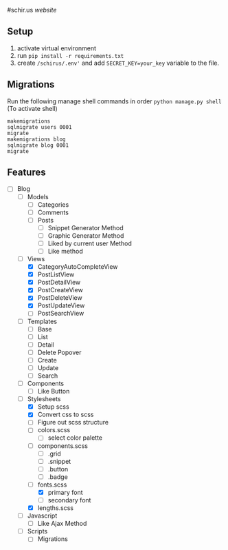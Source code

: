 #schir.us _website_

## Setup

1. activate virtual environment
2. run `pip install -r requirements.txt`
3. create `/schirus/.env'` and add `SECRET_KEY=your_key` variable to the file.

## Migrations
Run the following manage shell commands in order 
`python manage.py shell` (To activate shell)
```
makemigrations
sqlmigrate users 0001
migrate
makemigrations blog
sqlmigrate blog 0001
migrate
```

## Features
- [ ] Blog
    - [ ] Models
        - [ ] Categories
        - [ ] Comments
        - [ ] Posts
            - [ ] Snippet Generator Method
            - [ ] Graphic Generator Method
            - [ ] Liked by current user Method
            - [ ] Like method
    - [ ] Views
        - [x] CategoryAutoCompleteView
        - [x] PostListView
        - [x] PostDetailView
        - [x] PostCreateView
        - [x] PostDeleteView
        - [x] PostUpdateView
        - [ ] PostSearchView
    - [ ] Templates
        - [ ] Base
        - [ ] List
        - [ ] Detail
        - [ ] Delete Popover
        - [ ] Create
        - [ ] Update
        - [ ] Search
    - [ ] Components
        - [ ] Like Button
    - [ ] Stylesheets
        - [x] Setup scss
        - [x] Convert css to scss
        - [ ] Figure out scss structure
        - [ ] colors.scss
            - [ ] select color palette
        - [ ] components.scss
            - [ ] .grid
            - [ ] .snippet
            - [ ] .button
            - [ ] .badge
        - [ ] fonts.scss
            - [x] primary font
            - [ ] secondary font
        - [x] lengths.scss
    - [ ] Javascript
        - [ ] Like Ajax Method
    - [ ] Scripts
        - [ ] Migrations